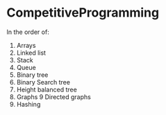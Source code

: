 # CompetitiveProgramming

In the order of: 
1. Arrays
2. Linked list
3. Stack
4. Queue
5. Binary tree
6. Binary Search tree
7. Height balanced tree
8. Graphs
9  Directed graphs
10. Hashing
